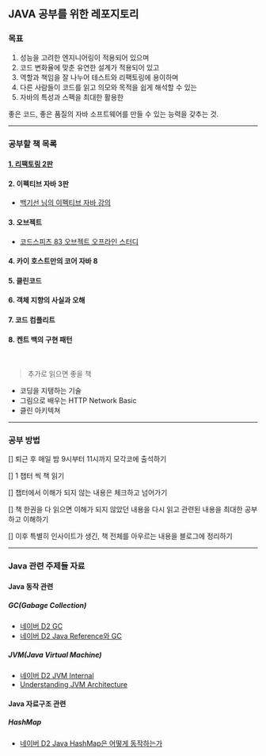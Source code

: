 ## JAVA 공부를 위한 레포지토리

### 목표

1. 성능을 고려한 엔지니어링이 적용되어 있으며
2. 코드 변화율에 맞춘 유연한 설계가 적용되어 있고
3. 역할과 책임을 잘 나누어 테스트와 리팩토링에 용이하며
4. 다른 사람들이 코드를 읽고 의모와 목적을 쉽게 해석할 수 있는
5. 자바의 특성과 스펙을 최대한 활용한

좋은 코드, 좋은 품질의 자바 소프트웨어를 만들 수 있는 능력을 갖추는 것.

---

### 공부할 책 목록

#### [1. 리팩토링 2판](https://github.com/psy082/java-study/tree/master/1.%20refactoring%202%5Ce)

#### 2. 이펙티브 자바 3판

- [백기선 님의 이펙티브 자바 강의](https://www.youtube.com/watch?v=X7RXP6EI-5E&list=PLfI752FpVCS8e5ACdi5dpwLdlVkn0QgJJ)

#### 3. 오브젝트

- [코드스피츠 83 오브젝트 오프라인 스터디](https://www.youtube.com/watch?v=sWyZUzQW3IM&list=PLBNdLLaRx_rI-UsVIGeWX_iv-e8cxpLxS)

#### 4. 카이 호스트만의 코어 자바 8

#### 5. 클린코드

#### 6. 객체 지향의 사실과 오해

#### 7. 코드 컴플리트

#### 8. 켄트 백의 구현 패턴

<br>

> 추가로 읽으면 좋을 책

- 코딩을 지탱하는 기술
- 그림으로 배우는 HTTP Network Basic
- 클린 아키텍쳐


---

### 공부 방법

[] 퇴근 후 매일 밤 9시부터 11시까지 모각코에 출석하기

[] 1 챕터 씩 책 읽기

[] 챕터에서 이해가 되지 않는 내용은 체크하고 넘어가기

[] 책 한권을 다 읽으면 이해가 되지 않았던 내용을 다시 읽고 관련된 내용을 최대한 공부하고 이해하기

[] 이후 특별히 인사이트가 생긴, 책 전체를 아우르는 내용을 블로그에 정리하기

---

### Java 관련 주제들 자료

#### Java 동작 관련 

##### GC(Gabage Collection)

- [네이버 D2 GC](https://d2.naver.com/helloworld/1329)
- [네이버 D2 Java Reference와 GC](https://d2.naver.com/helloworld/329631)

##### JVM(Java Virtual Machine)

- [네이버 D2 JVM Internal](https://d2.naver.com/helloworld/1230)
- [Understanding JVM Architecture](https://medium.com/platform-engineer/understanding-jvm-architecture-22c0ddf09722)

#### Java 자료구조 관련

##### HashMap

- [네이버 D2 Java HashMap은 어떻게 동작하는가](https://d2.naver.com/helloworld/831311) 

